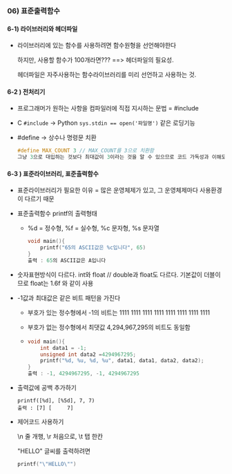 ### 06) 표준출력함수

#### 6-1) 라이브러리와 헤더파일

- 라이브러리에 있는 함수를 사용하려면 함수원형을 선언해야한다

  하지만, 사용할 함수가 100개라면??? ==> 헤더파일의 필요성.

  헤더파일은 자주사용하는 함수라이브러리를 미리 선언하고 사용하는 것.

#### 6-2 ) 전처리기

- 프로그래머가 원하는 사항을 컴파일러에 직접 지시하는 문법  = #include

- C `#include` -> Python `sys.stdin == open('파일명')`  같은 로딩기능

- #define -> 상수나 명령문 치환

  ```c
  #define MAX_COUNT 3 // MAX_COUNT를 3으로 치환함
  그냥 3으로 대입하는 것보다 최대값이 3이라는 것을 알 수 있으므로 코드 가독성과 이해도가 좋아짐
  ```

#### 6-3 ) 표준라이브러리, 표준출력함수

- 표준라이브러리가 필요한 이유 = 많은 운영체제가 있고, 그 운영체제마다 사용환경이 다르기 때문

- 표준출력함수 printf의 출력형태

  - %d = 정수형, %f = 실수형, %c 문자형, %s 문자열

    ```c
    void main(){
        printf("65의 ASCII값은 %c입니다", 65)
    }
    출력 : 65의 ASCII값은 A입니다
    ```

- 숫자표현방식이 다르다. int와 float // double과 float도 다르다. 기본값이 더블이므로 float는 1.6f 와 같이 사용

- -1값과 최대값은 같은 비트 패턴을 가진다

  - 부호가 있는 정수형에서 -1의 비트는 1111 1111 1111 1111 1111 1111 1111 1111

  - 부호가 없는 정수형에서 최댓값 4,294,967,295의 비트도 동일함

  - ```c
    void main(){
        int data1 = -1;
        unsigned int data2 =4294967295;
        printf("%d, %u, %d, %u", data1, data1, data2, data2);
    }
    출력 : -1, 4294967295, -1, 4294967295
    ```

- 출력값에 공백 추가하기

  ```
  printf([%d], [%5d], 7, 7)
  출력 : [7] [     7]
  ```

- 제어코드 사용하기

  \n 줄 개행, \r 처음으로, \t 탭 한칸 

  "HELLO" 글씨를 출력하려면

  ```c
  printf("\"HELLO\"")
  ```

  